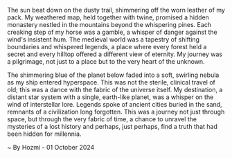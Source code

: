 
The sun beat down on the dusty trail, shimmering off the worn leather of my pack. My weathered map, held together with twine, promised a hidden monastery nestled in the mountains beyond the whispering pines. Each creaking step of my horse was a gamble, a whisper of danger against the wind's insistent hum. The medieval world was a tapestry of shifting boundaries and whispered legends, a place where every forest held a secret and every hilltop offered a different view of eternity. My journey was a pilgrimage, not just to a place but to the very heart of the unknown.

The shimmering blue of the planet below faded into a soft, swirling nebula as my ship entered hyperspace. This was not the sterile, clinical travel of old; this was a dance with the fabric of the universe itself. My destination, a distant star system with a single, earth-like planet, was a whisper on the wind of interstellar lore. Legends spoke of ancient cities buried in the sand, remnants of a civilization long forgotten. This was a journey not just through space, but through the very fabric of time, a chance to unravel the mysteries of a lost history and perhaps, just perhaps, find a truth that had been hidden for millennia. 

~ By Hozmi - 01 October 2024
